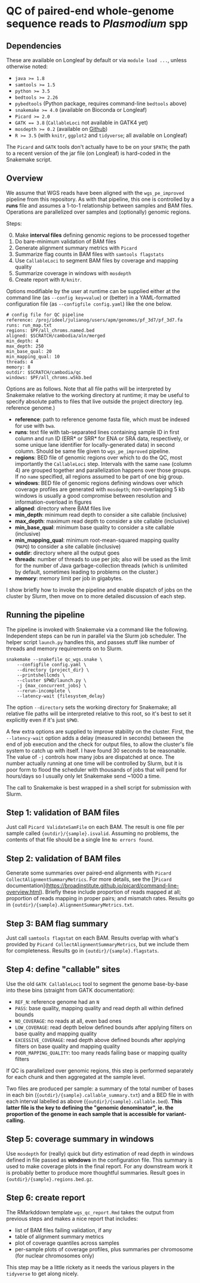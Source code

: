 # QC of paired-end whole-genome sequence reads to *Plasmodium* spp

## Dependencies

These are available on Longleaf by default or via `module load ...`, unless otherwise noted:

* `java >= 1.8`
* `samtools >= 1.5`
* `python >= 3.5`
* `bedtools >= 2.26`
* `pybedtools` (Python package, requires command-line `bedtools` above)
* `snakemake >= 4.0` (available on Bioconda or Longleaf)
* `Picard >= 2.0`
* `GATK == 3.8` (`CallableLoci` not available in GATK4 yet)
* `mosdepth >= 0.2` (available on [Github](https://github.com/brentp/mosdepth))
* `R >= 3.5` (with `knitr`, `ggplot2` and `tidyverse`; all available on Longleaf)

The `Picard` and `GATK` tools don't actually have to be on your `$PATH`; the path to a recent version of the jar file (on Longleaf) is hard-coded in the Snakemake script.

## Overview

We assume that WGS reads have been aligned with the `wgs_pe_improved` pipeline from this repository. As with that pipeline, this one is controlled by a **runs** file and assumes a 1-to-1 relationship between samples and BAM files. Operations are parallelized over samples and (optionally) genomic regions.

Steps:

0. Make **interval files** defining genomic regions to be processed together
1. Do bare-minimum validation of BAM files
2. Generate alignment summary metrics with `Picard`
3. Summarize flag counts in BAM files with `samtools flagstats`
4. Use `CallableLoci` to segment BAM files by coverage and mapping quality
5. Summarize coverage in windows with `mosdepth`
6. Create report with `R/knitr`.

Options modifiable by the user at runtime can be supplied either at the command line (as `--config key=value`) or (better) in a YAML-formatted configuration file (as `--configfile config.yaml`) like the one below.

```
# config file for QC pipeline
reference: /proj/ideel/julianog/users/apm/genomes/pf_3d7/pf_3d7.fa
runs: run_map.txt
regions: $PF/all_chroms.named.bed
aligned: $SCRATCH/cambodia/aln/merged
min_depth: 4
max_depth: 250
min_base_qual: 20
min_mapping_qual: 10
threads: 4
memory: 8
outdir: $SCRATCH/cambodia/qc
windows: $PF/all_chroms.w5kb.bed
```

Options are as follows. Note that all file paths will be interpreted by Snakemake relative to the working directory at runtime; it may be useful to specify absolute paths to files that live outside the project directory (eg. reference genome.)

* **reference**: path to reference genome fasta file, which must be indexed for use with `bwa`.
* **runs**: text file with tab-separated lines containing sample ID in first column and run ID (ERR* or SRR* for ENA or SRA data, respectively, or some unique lane identifier for locally-generated data) in second column. Should be same file given to `wgs_pe_improved` pipeline.
* **regions**: BED file of genomic regions over which to do the QC, most importantly the `CallableLoci` step. Intervals with the same `name` (column 4) are grouped together and parallelization happens over those groups. If no `name` specified, all regions assumed to be part of one big group.
* **windows**: BED file of genomic regions defining windows over which coverage profiles are generated with `mosdepth`; non-overlapping 5 kb windows is usually a good compromise between resolution and information-overload in figures
* **aligned**: directory where BAM files live
* **min_depth**: minimum read depth to consider a site callable (inclusive)
* **max_depth**: maximum read depth to consider a site callable (inclusive)
* **min_base_qual**: minimum base quality to consider a site callable (inclusive)
* **min_mapping_qual**: minimum root-mean-squared mapping quality (`MAPQ`) to consider a site callable (inclusive)
* **outdir**: directory where all the output goes
* **threads**: number of threads to use per job; also will be used as the limit for the number of Java garbage-collection threads (which is unlimited by default, sometimes leading to problems on the cluster.)
* **memory**: memory limit per job in gigabytes.

I show briefly how to invoke the pipeline and enable dispatch of jobs on the cluster by Slurm, then move on to more detailed discussion of each step.

## Running the pipeline
The pipeline is invoked with Snakemake via a command like the following. Independent steps can be run in parallel via the Slurm job scheduler. The helper script `launch.py` handles this, and passes stuff like number of threads and memory requirements on to Slurm.

```
snakemake --snakefile qc_wgs.snake \
	--configfile config.yaml \
	--directory {project_dir} \
	--printshellcmds \
	--cluster $PWD/launch.py \
	-j {max_concurrent_jobs} \
	--rerun-incomplete \
	--latency-wait {filesystem_delay}
```

The option `--directory` sets the working directory for Snakemake; all relative file paths will be interpreted relative to this root, so it's best to set it explicitly even if it's just `$PWD`.

A few extra options are supplied to improve stability on the cluster. First, the `--latency-wait` option adds a delay (measured in seconds) between the end of job execution and the check for output files, to allow the cluster's file system to catch up with itself. I have found 30 seconds to be reasonable. The value of `-j` controls how many jobs are dispatched at once. The number actually running at one time will be controlled by Slurm, but it is poor form to flood the scheduler with thousands of jobs that will pend for hours/days so I usually only let Snakemake send ~1000 a time.

The call to Snakemake is best wrapped in a shell script for submission with Slurm.

## Step 1: validation of BAM files

Just call `Picard ValidateSamFile` on each BAM. The result is one file per sample called `{outdir}/{sample}.isvalid`. Assuming no problems, the contents of that file should be a single line `No errors found`.

## Step 2: validation of BAM files

Generate some summaries over paired-end alignments with `Picard CollectAlignmentSummaryMetrics`. For more details, see the []`Picard` documentation](https://broadinstitute.github.io/picard/command-line-overview.html). Briefly these include proportion of reads mapped at all; proportion of reads mapping in proper pairs; and mismatch rates. Results go in `{outdir}/{sample}.AlignmentSummaryMetrics.txt`.

## Step 3: BAM flag summary

Just call `samtools flagstat` on each BAM. Results overlap with what's provided by `Picard CollectAlignmentSummaryMetrics`, but we include them for completeness. Results go in `{outdir}/{sample}.flagstats`.

## Step 4: define "callable" sites

Use the old `GATK CallableLoci` tool to segment the genome base-by-base into these bins (straight from GATK documentation):

* `REF_N`: reference genome had an `N`
* `PASS`: base quality, mapping quality and read depth all within defined bounds
* `NO_COVERAGE`: no reads at all, even bad ones
* `LOW_COVERAGE`: read depth below defined bounds after applying filters on base quality and mapping quality
* `EXCESSIVE_COVERAGE`: read depth above defined bounds after applying filters on base quality and mapping quality
* `POOR_MAPPING_QUALITY`: too many reads failing base or mapping quality filters

If QC is parallelized over genomic regions, this step is performed separately for each chunk and then aggregated at the sample level.

Two files are produced per sample: a summary of the total number of bases in each bin (`{outdir}/{sample}.callable_summary.txt`) and a BED file in with each interval labelled as above (`{outdir}/{sample}.callable.bed`). **This latter file is the key to defining the "genomic denominator", ie. the proportion of the genome in each sample that is accessible for variant-calling.**

## Step 5: coverage summary in windows

Use `mosdepth` for (really) quick but dirty estimation of read depth in windows defined in file passed as **windows** in the configuration file. This summary is used to make coverage plots in the final report. For any downstream work it is probably better to produce more thoughtful summaries. Result goes in `{outdir}/{sample}.regions.bed.gz`.

## Step 6: create report

The RMarkddown template `wgs_qc_report.Rmd` takes the output from previous steps and makes a nice report that includes:

* list of BAM files failing validation, if any
* table of alignment summary metrics
* plot of coverage quantiles across samples
* per-sample plots of coverage profiles, plus summaries per chromosome (for nuclear chromosomes only)

This step may be a little rickety as it needs the various players in the `tidyverse` to get along nicely.
